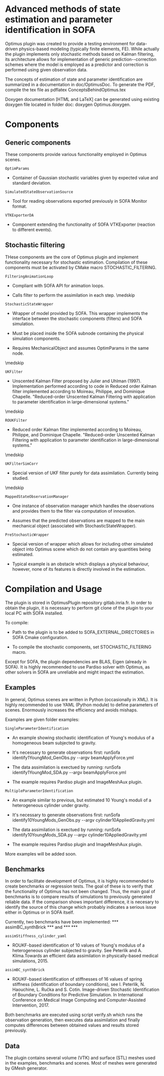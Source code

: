 Advanced methods of state estimation and parameter identification in SOFA
=========================================================================

Optimus plugin was created to provide a testing environment for data-driven physics-based modeling (typically finite elements, FE).
While actually the plugin implements only stochastic methods based on Kalman filtering, its architecture allows for implementation of 
generic prediction--correction schemes where the model is employed as a predictor and correction is performed using given observation data. 


The concepts of estimation of state and parameter identification are summarized in a documentation in doc/OptimusDoc. To generate the 
PDF, compile the tex file as 
pdflatex ConceptsBehindOptimus.tex

Doxygen documentation [HTML and LaTeX] can be generated using existing doxygen file located in folder doc:
doxygen Optimus.doxygen.


Components
==========

Generic components
------------------

These components provide various functionality employed in Optimus scenes. 

`OptimParams`

-   Container of Gaussian stochastic variables given by expected value and standard deviation. 

`SimulatedStateObservationSource`

-   Tool for reading observations exported previously in SOFA Monitor format. 

`VTKExporterDA`

-   Component extending the functionality of SOFA VTKExporter (reaction to different events).


Stochastic filtering
--------------------

THese components are the core of Optimus plugin and implement functionality necessary for stochastic estimation. 
Compilation of these components must be activated by CMake macro STOCHASTIC_FILTERING.

`FilteringAnimationLoop`

-   Compliant with SOFA API for animation loops.

-   Calls filter to perform the assimilation in each step.
\medskip

`StochasticStateWrapper`
-   Wrapper of model provided by SOFA. This wrapper implements the interface between the stochastic components (filters) and SOFA simulation. 

-   Must be placed inside the SOFA subnode containing the physical simulation components. 

-   Requires MechanicalObject and assumes OptimParams in the same node. 

\medskip

`UKFilter`

-   Unscented Kalman Filter proposed by Julier and Uhlman (1997). Implementation performed according to code in Reduced order Kalman filter implemented according to Moireau, Philippe, and Dominique Chapelle. "Reduced-order Unscented Kalman Filtering with application to parameter identification in large-dimensional systems." 

\medskip

`ROUKFilter`

-   Reduced order Kalman filter implemented according to Moireau, Philippe, and Dominique Chapelle. "Reduced-order Unscented Kalman Filtering with application to parameter identification in large-dimensional systems." 

\medskip

`UKFilterSimCorr`

-   Special version of UKF filter purely for data assimilation. Currently being studied. 

\medskip

`MappedStateObservationManager`

-   One instance of observation manager which handles the observations and provides them to the filter via computation of innovation. 

-   Assumes that the predicted observations are mapped to the main mechanical object (associated with StochasticStateWrapper). 

`PreStochasticWrapper`

-   Special version of wrapper which allows for including other simulated object into Optimus scene which do not contain any quantities being estimated. 

-   Typical example is an obstacle which displays a physical behaviour, however, none of its features is directly involved in the estimation. 


Compilation and Usage
=====================

The plugin is stored in OptimusPlugin repository gitlab.inria.fr. In order to
obtain the plugin, it is necessary to perform git clone of the plugin to your local PC with SOFA installed. 

To compile:

-   Path to the plugin is to be added to SOFA_EXTERNAL_DIRECTORIES in SOFA Cmake configuration. 

-   To compile the stochastic components, set STOCHASTIC_FILTERING macro.

Except for SOFA, the plugin dependencies are BLAS, Eigen (already in SOFA). It is highly recommended to use Pardiso solver with Optimus, as other solvers in SOFA are unreliable and might impact the estimation. 


Examples
--------

In general, Optimus scenes are written in Python (occasionally in XML). It is highly recommended to use YAML (Python module) to define parameters of scenes. 
Enormously increases the efficiency and avoids mishaps. 

Examples are given folder examples:

`SingleParameterIdentification`

-   An example showing stochastic identification of Young's modulus of a homogeneous beam subjected to gravity. 

-   It's necessary to generate observations first: runSofa identify1YoungMod_GenObs.py --argv beamApplyForce.yml

-   The data assimilation is exectued by running: runSofa identify1YoungMod_SDA.py --argv beamApplyForce.yml

-   The example requires Pardiso plugin and ImageMeshAux plugin.


`MultipleParameterIdentification`

-	An example similar to previous, but estimated 10 Young's moduli of a heterogeneous cylinder under gravity. 

-   It's necessary to generate observations first: runSofa identify10YoungMods_GenObs.py --argv cylinder10AppliedGravity.yml

-   The data assimilation is exectued by running: runSofa identify10YoungMods_SDA.py --argv cylinder10AppliedGravity.yml

-   The example requires Pardiso plugin and ImageMeshAux plugin.


More examples will be added soon. 



Benchmarks
----------

In order to facilitate development of Optimus, it is highly recommended to create benchmarks or regression tests. 
The goal of these is to verify that the functionality of Optimus has not been changed. Thus, the main goal of benchmarks is to 
compare results of simulations to previously generated reliable data. If the comparison shows important difference, it is necesary 
to identify the source of this change which probably indicates a serious issue either in Optimus or in SOFA itself. 

Currently, two benchmarks have been implemented: *** assimBC_synthBrick *** and ***   *** 

`assimStiffness_cylinder_yaml`

-   ROUKF-based identification of 10 values of Young's modulus of a heterogeneous cylinder subjected to gravity. See Peterlík and A. Klíma.Towards an efficient data assimilation in physically-based medical simulations, 2015.

`assimBC_synthBrick`

-   ROUKF-based identification of stiffnesses of 16 values of spring stiffness (identification of boundary conditions), see I. Peterlík, N. Haouchine, L. Ručka and S. Cotin. Image-driven Stochastic Identification of Boundary Conditions for Predictive Simulation. In International Conference on Medical Image Computing and Computer-Assisted Intervention, 2017.

Both benchmarks are executed using script verify.sh which runs the observation generation, then executes data assimilation and finally computes differences between obtained values and results stored previously. 


Data
----

The plugin contains several volume (VTK) and surface (STL) meshes used in the examples, benchmarks and scenes. Most of meshes were generated by GMesh generator.
